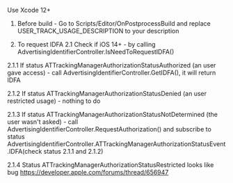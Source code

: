 Use Xcode 12+

1. Before build - Go to Scripts/Editor/OnPostprocessBuild and replace USER_TRACK_USAGE_DESCRIPTION to your description

2. To request IDFA
2.1 Check if iOS 14+ - by calling AdvertisingIdentifierController.IsNeedToRequestIDFA()

2.1.1 If status ATTrackingManagerAuthorizationStatusAuthorized (an user gave access) - call AdvertisingIdentifierController.GetIDFA(), it will return IDFA

2.1.2 If status ATTrackingManagerAuthorizationStatusDenied (an user restricted usage) - nothing to do

2.1.3 If status ATTrackingManagerAuthorizationStatusNotDetermined (the user wasn't asked) - call AdvertisingIdentifierController.RequestAuthorization() and subscribe to status AdvertisingIdentifierController.ATTrackingManagerAuthorizationStatusEvent.IDFA(check status 2.1.1 and 2.1.2) 

2.1.4 Status ATTrackingManagerAuthorizationStatusRestricted looks like bug https://developer.apple.com/forums/thread/656947
